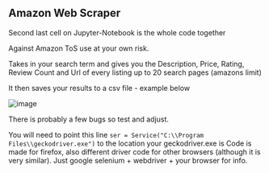 ## Amazon Web Scraper

Second last cell on Jupyter-Notebook is the whole code together

Against Amazon ToS use at your own risk.

Takes in your search term and gives you the Description, Price, Rating, Review Count and Url of every listing up to 20 search pages (amazons limit)

It then saves your results to a csv file - example below

![image](https://user-images.githubusercontent.com/53924507/152954187-003b01d6-7492-4095-83a8-d019bdfce167.png)

There is probably a few bugs so test and adjust.

You will need to point this line `ser = Service("C:\\Program Files\\geckodriver.exe")` to the location your geckodriver.exe is
Code is made for firefox, also different driver code for other browsers (although it is very similar). Just google selenium + webdriver + your browser for info.
